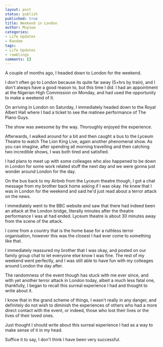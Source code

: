 ```yaml
---
layout: post
status: publish
published: true
title: Weekend in London
author: Muyiwa
categories:
- Life Updates
- Random
tags:
- Life Updates
- ramblings
comments: []
---
```


A couple of months ago, I headed down to London for the weekend.

I don't often go to London because its quite far away (5+hrs by train), and I don't always have a good reason to, but this time I did.
I had an appointment at the Nigerian High Commission on Monday, and had used the opportunity to make a weekend of it.

On arriving in London on Saturday, I immediately headed down to the Royal Albert Hall where I had a ticket to see the matinee performance of The Piano Guys.

The show was awesome by the way. Thoroughly enjoyed the experience.


Afterwards, I walked around for a bit and then caught a bus to the Lyceum Theatre to watch The Lion King Live, again another phenomenal show.
As you can imagine, after spending all morning travelling and then catching two incredible shows, I was both tired and satisfied.

I had plans to meet up with some colleages who also happened to be down in London for some work related stuff the next day and we were gonna just wonder around London for the day.


On the bus back to my Airbnb from the Lyceum theatre though, I got a chat message from my brother back home asking if I was okay. He knew that I was in London for the weekend and said he'd just read about a terror attack on the news.

I immediately went to the BBC website and saw that there had indeed been an attack at the London bridge, literally minutes after the theatre performance I was at had ended.
Lyceum theatre is about 30 minutes away from the scene of the attack.

I come from a country that is the home base for a ruthless terror organisation, however this was the closest I had ever come to something like that.


I immediately reassured my brother that I was okay, and posted on our family group chat to let everyone else know I was fine. The rest of my weekend went perfectly, and I was still able to have fun with my colleages around London the day after.

The randomness of the event though has stuck with me ever since, and with yet another terror attack in London today, albeit a much less fatal one, thankfully, I began to recall this surreal experience I had and thought to write about it.


I know that in the grand scheme of things, I wasn't really in any danger, and definitely do not wish to diminish the experiences of others who had a more direct contact with the event, or indeed, those who lost their lives or the lives of their loved ones.

Just thought I should write about this surreal experience I had as a way to make sense of it in my head.

Suffice it to say, I don't think I have been very successful.
